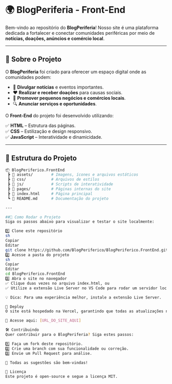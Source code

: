 # 🌍 BlogPeriferia - Front-End  

Bem-vindo ao repositório do **BlogPeriferia**! Nosso site é uma plataforma dedicada a fortalecer e conectar comunidades periféricas por meio de **notícias, doações, anúncios e comércio local**.  

---

## 🚀 Sobre o Projeto  

O **BlogPeriferia** foi criado para oferecer um espaço digital onde as comunidades podem:  

- 📢 **Divulgar notícias** e eventos importantes.  
- ❤️ **Realizar e receber doações** para causas sociais.  
- 🏪 **Promover pequenos negócios e comércios locais**.  
- 🔍 **Anunciar serviços e oportunidades**.  

O **Front-End** do projeto foi desenvolvido utilizando:  

✅ **HTML** – Estrutura das páginas.  
✅ **CSS** – Estilização e design responsivo.  
✅ **JavaScript** – Interatividade e dinamicidade.  

---

## 📂 Estrutura do Projeto  

```bash
📦 BlogPeriferico.FrontEnd
 ┣ 📂 assets/        # Imagens, ícones e arquivos estáticos  
 ┣ 📂 css/           # Arquivos de estilos  
 ┣ 📂 js/            # Scripts de interatividade  
 ┣ 📂 pages/         # Páginas internas do site  
 ┣ 📜 index.html     # Página principal  
 ┗ 📜 README.md      # Documentação do projeto

---

##🔧 Como Rodar o Projeto
Siga os passos abaixo para visualizar e testar o site localmente:

1️⃣ Clone este repositório
sh
Copiar
Editar
git clone https://github.com/BlogPeriferico/BlogPeriferico.FrontEnd.git
2️⃣ Acesse a pasta do projeto
sh
Copiar
Editar
cd BlogPeriferico.FrontEnd
3️⃣ Abra o site no navegador
✅ Clique duas vezes no arquivo index.html, ou
✅ Utilize a extensão Live Server no VS Code para rodar um servidor local.

💡 Dica: Para uma experiência melhor, instale a extensão Live Server.

🚀 Deploy
O site está hospedado na Vercel, garantindo que todas as atualizações no repositório sejam aplicadas automaticamente.

🔗 Acesse aqui: [URL_DO_SITE_AQUI]

🛠 Contribuindo
Quer contribuir para o BlogPeriferia? Siga estes passos:

1️⃣ Faça um fork deste repositório.
2️⃣ Crie uma branch com sua funcionalidade ou correção.
3️⃣ Envie um Pull Request para análise.

📢 Todas as sugestões são bem-vindas!

📜 Licença
Este projeto é open-source e segue a licença MIT.
